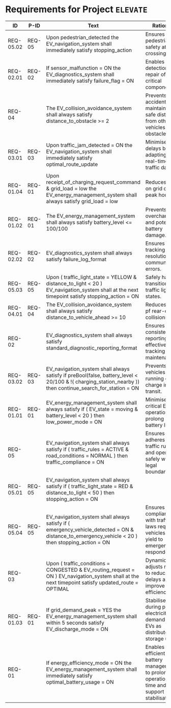 # Requirements for Project `ELEVATE`
|ID|P-ID| Text | Rationale |
|---|---|---|---|
| REQ-05.02 | REQ-05 | Upon  pedestrian_detected  the  EV_navigation_system  shall  immediately  satisfy  stopping_action  | Ensures pedestrian safety at crossings.
| REQ-02.01 | REQ-02 |  If sensor_malfunction = ON  the  EV_diagnostics_system  shall  immediately  satisfy  failure_flag = ON  | Enables timely detection and repair of critical components.
| REQ-04 |  | The  EV_collision_avoidance_system  shall always satisfy  distance_to_obstacle >= 2  | Prevents accidents by maintaining safe distances from other vehicles and obstacles.
| REQ-03.01 | REQ-03 | Upon  traffic_jam_detected = ON  the  EV_navigation_system  shall  immediately  satisfy  optimal_route_update  | Minimises delays by adapting to real-time traffic data.
| REQ-01.04 | REQ-01 | Upon  receipt_of_charging_request_command & grid_load = low  the  EV_energy_management_system  shall  always  satisfy  grid_load = low  | Reduces strain on grid during peak hours.
| REQ-01.02 | REQ-01 | The  EV_energy_management_system  shall always satisfy  battery_level <= 100/100  | Prevents overcharging and potential battery damage.
| REQ-02.02 | REQ-02 |  EV_diagnostics_system  shall always satisfy  failure_log_format  | Ensures proper tracking and resolution of communication errors.
| REQ-05.03 | REQ-05 | Upon ( traffic_light_state = YELLOW  &  distance_to_light < 20 )  EV_navigation_system  shall at the next timepoint satisfy  stopping_action = ON  | Safely handles transitional traffic light states.
| REQ-04.01 | REQ-04 | The  EV_collision_avoidance_system  shall always satisfy  distance_to_vehicle_ahead >= 10  | Reduces risk pf rear-end collisions.
| REQ-02 |  |  EV_diagnostics_system  shall always satisfy  standard_diagnostic_reporting_format  | Ensures consistent reporting for effective issue tracking and maintenance.
| REQ-03.02 | REQ-03 |  EV_navigation_system  shall always satisfy if preBool(false,  battery_level < 20/100  & !(  charging_station_nearby )) then  continue_search_for_station = ON  | Prevents vehicles from running out of charge in transit.
| REQ-01.01 | REQ-01 |  EV_energy_management_system  shall always satisfy if ( EV_state = moving  &  battery_level < 20 ) then  low_power_mode = ON  | Minimise non-critical EV operations to prolong battery life.
| REQ-05 |  |  EV_navigation_system  shall always satisfy if ( traffic_rules = ACTIVE  &  road_conditions = NORMAL ) then  traffic_compliance = ON  | Ensures the EV adheres to traffic rules and operates safely within legal boundaries.
| REQ-05.01 | REQ-05 |  EV_navigation_system  shall always satisfy if ( traffic_light_state = RED  &  distance_to_light < 50 ) then  stopping_action = ON  | 
| REQ-05.04 | REQ-05 |  EV_navigation_system  shall always satisfy if ( emergency_vehicle_detected = ON  &  distance_to_emergency_vehicle < 20 ) then  stopping_action = ON  | Ensures compliance with traffic laws requiring vehicles to yield to emergency responders.
| REQ-03 |  | Upon ( traffic_conditions = CONGESTED  &  EV_routing_request = ON )  EV_navigation_system  shall at the next timepoint satisfy  updated_route = OPTIMAL  | Dynamically adjusts routing to reduce delays and improve overall efficiency.
| REQ-01.03 | REQ-01 |  If grid_demand_peak = YES  the  EV_energy_management_system  shall  within 5 seconds  satisfy  EV_discharge_mode = ON  | Stabilises grid during peak electricity demand using EVs as distributed storage units.
| REQ-01 |  |  If energy_efficiency_mode = ON  the  EV_energy_management_system  shall  immediately  satisfy  optimal_battery_usage = ON  | Enables efficient battery management to prolong operational time and support grid stabilisation.
